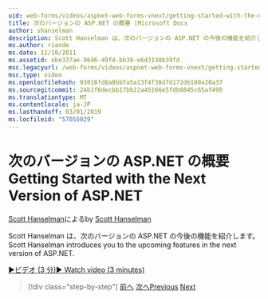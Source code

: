 ```yaml
---
uid: web-forms/videos/aspnet-web-forms-vnext/getting-started-with-the-next-version-of-aspnet
title: 次のバージョンの ASP.NET の概要 |Microsoft Docs
author: shanselman
description: Scott Hanselman は、次のバージョンの ASP.NET の今後の機能を紹介します。
ms.author: riande
ms.date: 11/18/2011
ms.assetid: ebe337ae-9646-49f4-bb38-e6d3138b39fd
msc.legacyurl: /web-forms/videos/aspnet-web-forms-vnext/getting-started-with-the-next-version-of-aspnet
msc.type: video
ms.openlocfilehash: 93018fd8a8bbfa5a13f4f38d7d172db180a20a37
ms.sourcegitcommit: 24b1f6decbb17bb22a45166e5fdb0845c65af498
ms.translationtype: MT
ms.contentlocale: ja-JP
ms.lasthandoff: 03/01/2019
ms.locfileid: "57055029"
---
```

<a name="getting-started-with-the-next-version-of-aspnet"></a><span data-ttu-id="7f3b6-103">次のバージョンの ASP.NET の概要</span><span class="sxs-lookup"><span data-stu-id="7f3b6-103">Getting Started with the Next Version of ASP.NET</span></span>
====================
<span data-ttu-id="7f3b6-104">[Scott Hanselman](https://github.com/shanselman)による</span><span class="sxs-lookup"><span data-stu-id="7f3b6-104">by [Scott Hanselman](https://github.com/shanselman)</span></span>

<span data-ttu-id="7f3b6-105">Scott Hanselman は、次のバージョンの ASP.NET の今後の機能を紹介します。</span><span class="sxs-lookup"><span data-stu-id="7f3b6-105">Scott Hanselman introduces you to the upcoming features in the next version of ASP.NET.</span></span>

[<span data-ttu-id="7f3b6-106">&#9654;ビデオ (3 分)</span><span class="sxs-lookup"><span data-stu-id="7f3b6-106">&#9654; Watch video (3 minutes)</span></span>](https://channel9.msdn.com/Blogs/ASP-NET-Site-Videos/getting-started-with-the-next-version-of-aspnet)

> [!div class="step-by-step"]
> <span data-ttu-id="7f3b6-107">[前へ](aspnet-vnext-videos-bundling-and-minification.md)
> [次へ](aspnet-and-web-tools-20122.md)</span><span class="sxs-lookup"><span data-stu-id="7f3b6-107">[Previous](aspnet-vnext-videos-bundling-and-minification.md)
[Next](aspnet-and-web-tools-20122.md)</span></span>

